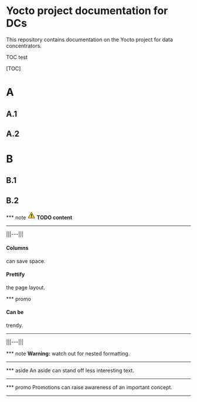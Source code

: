# Yocto project documentation for DCs

This repository contains documentation on the Yocto project for data concentrators.

TOC test

[TOC]

# A
## A.1
## A.2
# B
## B.1
## B.2

*** note
**![warning] TODO content**
***


|||---|||
#### Columns

can save space.

#### Prettify

the page layout.

*** promo
#### Can be

trendy.
***
|||---|||


*** note
**Warning:** watch out for nested formatting.
***

*** aside
An aside can stand off less interesting text.
***

*** promo
Promotions can raise awareness of an important concept.
***

[warning]: /images/warning.png